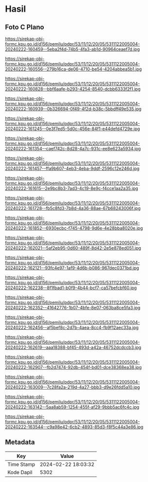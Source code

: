 # Hasil

## Foto C Plano

https://sirekap-obj-formc.kpu.go.id/d156/pemilu/pdpr/53/11/12/20/05/5311122005004-20240222-160459--5eba2f4d-74b5-4fa3-ab1d-90964ceaef7d.jpg

https://sirekap-obj-formc.kpu.go.id/d156/pemilu/pdpr/53/11/12/20/05/5311122005004-20240222-160556--279b16ca-de06-4710-be54-4204abbea5b1.jpg

https://sirekap-obj-formc.kpu.go.id/d156/pemilu/pdpr/53/11/12/20/05/5311122005004-20240222-160828--bbf6aafe-b293-4254-8540-dcbb6333f2f1.jpg

https://sirekap-obj-formc.kpu.go.id/d156/pemilu/pdpr/53/11/12/20/05/5311122005004-20240222-160939--0b326694-0f49-4f2d-b38c-5bbdff49e535.jpg

https://sirekap-obj-formc.kpu.go.id/d156/pemilu/pdpr/53/11/12/20/05/5311122005004-20240222-161245--0e3f7ed5-5d0c-456e-84f1-e44defd4729e.jpg

https://sirekap-obj-formc.kpu.go.id/d156/pemilu/pdpr/53/11/12/20/05/5311122005004-20240222-161354--caef742c-8d28-4a7c-931c-ee8e623a5934.jpg

https://sirekap-obj-formc.kpu.go.id/d156/pemilu/pdpr/53/11/12/20/05/5311122005004-20240222-161457--ffa9b607-4eb3-4eba-9ddf-2596c12e246d.jpg

https://sirekap-obj-formc.kpu.go.id/d156/pemilu/pdpr/53/11/12/20/05/5311122005004-20240222-161615--2e9bc8b3-7ad3-4c19-8e9c-f4cce1aa2a35.jpg

https://sirekap-obj-formc.kpu.go.id/d156/pemilu/pdpr/53/11/12/20/05/5311122005004-20240222-161728--fb5c8fd3-7b8d-4a36-88ae-67b68243006f.jpg

https://sirekap-obj-formc.kpu.go.id/d156/pemilu/pdpr/53/11/12/20/05/5311122005004-20240222-161852--6930ecbc-f745-4798-9d6e-4e28bba8020e.jpg

https://sirekap-obj-formc.kpu.go.id/d156/pemilu/pdpr/53/11/12/20/05/5311122005004-20240222-162021--5af2eb95-0d60-489f-8d42-2e5e878ed051.jpg

https://sirekap-obj-formc.kpu.go.id/d156/pemilu/pdpr/53/11/12/20/05/5311122005004-20240222-162121--93fc4e97-1af9-4d6b-b086-967dec0371bd.jpg

https://sirekap-obj-formc.kpu.go.id/d156/pemilu/pdpr/53/11/12/20/05/5311122005004-20240222-162238--8f1fbad1-b0f9-4b44-bcf7-ca57befcbf60.jpg

https://sirekap-obj-formc.kpu.go.id/d156/pemilu/pdpr/53/11/12/20/05/5311122005004-20240222-162352--41642776-1b07-4bfe-8e07-063ba8ce5fa3.jpg

https://sirekap-obj-formc.kpu.go.id/d156/pemilu/pdpr/53/11/12/20/05/5311122005004-20240222-162456--af5bef8c-2d7b-4aea-8cc4-fb9f12aec33a.jpg

https://sirekap-obj-formc.kpu.go.id/d156/pemilu/pdpr/53/11/12/20/05/5311122005004-20240222-162619--aaa18388-bf45-493d-a42a-46752dcdccb3.jpg

https://sirekap-obj-formc.kpu.go.id/d156/pemilu/pdpr/53/11/12/20/05/5311122005004-20240222-162907--fb2d7474-92db-454f-bd01-dce38368ea38.jpg

https://sirekap-obj-formc.kpu.go.id/d156/pemilu/pdpr/53/11/12/20/05/5311122005004-20240222-163009--7c28fa2a-219d-4a27-bbb3-d9e26fdd5a10.jpg

https://sirekap-obj-formc.kpu.go.id/d156/pemilu/pdpr/53/11/12/20/05/5311122005004-20240222-163142--5aa8ab59-1254-455f-af29-9bbb5ac6fc4c.jpg

https://sirekap-obj-formc.kpu.go.id/d156/pemilu/pdpr/53/11/12/20/05/5311122005004-20240222-163544--c9a98e42-6cb2-4893-85d3-f8f5c44a3e86.jpg


## Metadata

| Key        | Value               |
| ---------- | ------------------- |
| Time Stamp | 2024-02-22 18:03:32 |
| Kode Dapil | 5302                |



